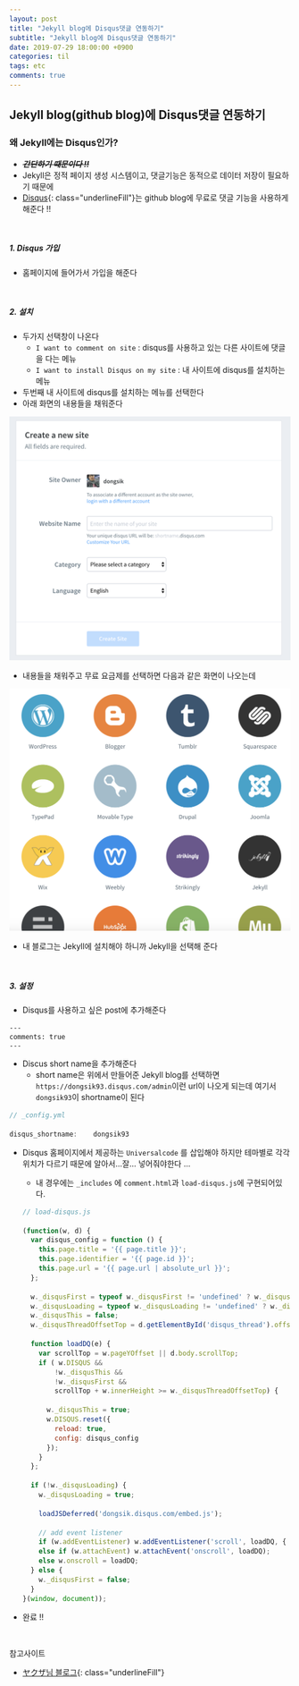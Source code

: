 ```yaml
---
layout: post
title: "Jekyll blog에 Disqus댓글 연동하기"
subtitle: "Jekyll blog에 Disqus댓글 연동하기"
date: 2019-07-29 18:00:00 +0900
categories: til
tags: etc
comments: true
---
```



## Jekyll blog(github blog)에 Disqus댓글 연동하기



### 왜 Jekyll에는 Disqus인가?

- ~~*__간단하기 때문이다 !!__*~~
- Jekyll은 정적 페이지 생성 시스템이고, 댓글기능은 동적으로 데이터 저장이 필요하기 때문에 
- [Disqus](https://disqus.com/){: class="underlineFill"}는 github blog에 무료로 댓글 기능을 사용하게 해준다 !!

<br>

##### 1. Disqus 가입

- 홈페이지에 들어가서 가입을 해준다

<br>

##### 2. 설치

- 두가지 선택창이 나온다
  - `I want to comment on site` : disqus를 사용하고 있는 다른 사이트에 댓글을  다는 메뉴
  - `I want to install Disqus on my site` :  내 사이트에 disqus를 설치하는 메뉴
- 두번째 내 사이트에 disqus를 설치하는 메뉴를 선택한다
- 아래 화면의 내용들을 채워준다

![설치](/img/in-post/disqus-make.png)

- 내용들을 채워주고 무료 요금제를 선택하면 다음과 같은 화면이 나오는데


![선택](/img/in-post/discus-select.png)

- 내 블로그는 Jekyll에 설치해야 하니까 Jekyll을 선택해 준다

<br>

##### 3.  설정

- Disqus를 사용하고 싶은 post에 추가해준다

```
---
comments: true
---
```

- Discus short name을 추가해준다
  - short name은 위에서 만들어준 Jekyll blog를 선택하면 `https://dongsik93.disqus.com/admin`이런 url이 나오게 되는데 여기서 `dongsik93`이 shortname이 된다

```js
// _config.yml

disqus_shortname:    dongsik93
```

- Disqus 홈페이지에서 제공하는 `Universalcode` 를 삽입해야 하지만 테마별로 각각 위치가 다르기 때문에 알아서...잘... 넣어줘야한다 ... 

  - 내 경우에는 `_includes` 에 `comment.html`과 `load-disqus.js`에 구현되어있다.

  ```js
  // load-disqus.js
  
  (function(w, d) {
    var disqus_config = function () {
      this.page.title = '{{ page.title }}';
      this.page.identifier = '{{ page.id }}';
      this.page.url = '{{ page.url | absolute_url }}';
    };
  
    w._disqusFirst = typeof w._disqusFirst != 'undefined' ? w._disqusFirst : true;
    w._disqusLoading = typeof w._disqusLoading != 'undefined' ? w._disqusLoading : false;
    w._disqusThis = false;
    w._disqusThreadOffsetTop = d.getElementById('disqus_thread').offsetTop;
  
    function loadDQ(e) {
      var scrollTop = w.pageYOffset || d.body.scrollTop;
      if ( w.DISQUS &&
          !w._disqusThis &&
          !w._disqusFirst &&
          scrollTop + w.innerHeight >= w._disqusThreadOffsetTop) {
  
        w._disqusThis = true;
        w.DISQUS.reset({
          reload: true,
          config: disqus_config
        });
      }
    };
  
    if (!w._disqusLoading) {
      w._disqusLoading = true;
  
      loadJSDeferred('dongsik.disqus.com/embed.js');
  
      // add event listener
      if (w.addEventListener) w.addEventListener('scroll', loadDQ, { passive: true });
      else if (w.attachEvent) w.attachEvent('onscroll', loadDQ);
      else w.onscroll = loadDQ;
    } else {
      w._disqusFirst = false;
    }
  }(window, document));
  ```

- 완료 !!

<br>

참고사이트

- [ヤクザ님 블로그](https://dev-yakuza.github.io/ko/jekyll/disqus/){: class="underlineFill"}





